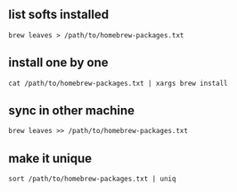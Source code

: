 ## list softs installed 
`brew leaves > /path/to/homebrew-packages.txt`

## install one by one 
`cat /path/to/homebrew-packages.txt | xargs brew install`

## sync in other machine
`brew leaves >> /path/to/homebrew-packages.txt`

## make it unique 
`sort /path/to/homebrew-packages.txt | uniq`
